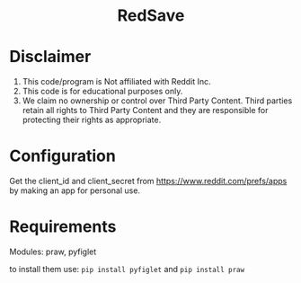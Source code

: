 <h1 align="center">RedSave</h1>


# Disclaimer
1. This code/program is Not affiliated with Reddit Inc.
2. This code is for educational purposes only.
3. We claim no ownership or control over Third Party Content. Third parties retain all rights to Third Party Content and they are responsible for protecting their rights as appropriate.


# Configuration
Get the client_id and client_secret from https://www.reddit.com/prefs/apps by making an app for personal use.

# Requirements
Modules:
praw, pyfiglet

to install them use: ````pip install pyfiglet```` and ````pip install praw ````

